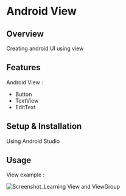 # Android View

## Overview
Creating android UI using view

## Features
Android View :
- Button
- TextView
- EditText

## Setup & Installation 
Using Android Studio

## Usage
View example :

![Screenshot_Learning View and ViewGroup](https://user-images.githubusercontent.com/56164259/68088598-59b20f80-fe93-11e9-852d-100761101929.png)
